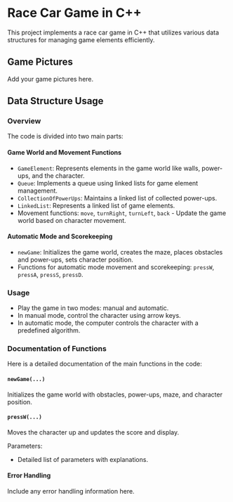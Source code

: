 # Race Car Game in C++

This project implements a race car game in C++ that utilizes various data structures for managing game elements efficiently.

## Game Pictures

Add your game pictures here.

## Data Structure Usage

### Overview

The code is divided into two main parts:

#### Game World and Movement Functions

- `GameElement`: Represents elements in the game world like walls, power-ups, and the character.
- `Queue`: Implements a queue using linked lists for game element management.
- `CollectionOfPowerUps`: Maintains a linked list of collected power-ups.
- `LinkedList`: Represents a linked list of game elements.
- Movement functions: `move`, `turnRight`, `turnLeft`, `back` - Update the game world based on character movement.

#### Automatic Mode and Scorekeeping

- `newGame`: Initializes the game world, creates the maze, places obstacles and power-ups, sets character position.
- Functions for automatic mode movement and scorekeeping: `pressW`, `pressA`, `pressS`, `pressD`.

### Usage

- Play the game in two modes: manual and automatic.
- In manual mode, control the character using arrow keys.
- In automatic mode, the computer controls the character with a predefined algorithm.

### Documentation of Functions

Here is a detailed documentation of the main functions in the code:

#### `newGame(...)`

Initializes the game world with obstacles, power-ups, maze, and character position.

#### `pressW(...)`

Moves the character up and updates the score and display.

Parameters:

- Detailed list of parameters with explanations.

#### Error Handling

Include any error handling information here.
